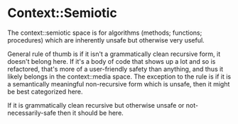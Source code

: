 Context::Semiotic
=================

The context::semiotic space is for algorithms (methods; functions; procedures) which are inherently unsafe but otherwise very useful.

General rule of thumb is if it isn't a grammatically clean recursive form, it doesn't belong here.
If it's a body of code that shows up a lot and so is refactored, that's more of a user-friendly safety than anything,
and thus it likely belongs in the context::media space. The exception to the rule is if it is a semantically meaningful
non-recursive form which is unsafe, then it might be best categorized here.

If it is grammatically clean recursive but otherwise unsafe or not-necessarily-safe then it should be here.

